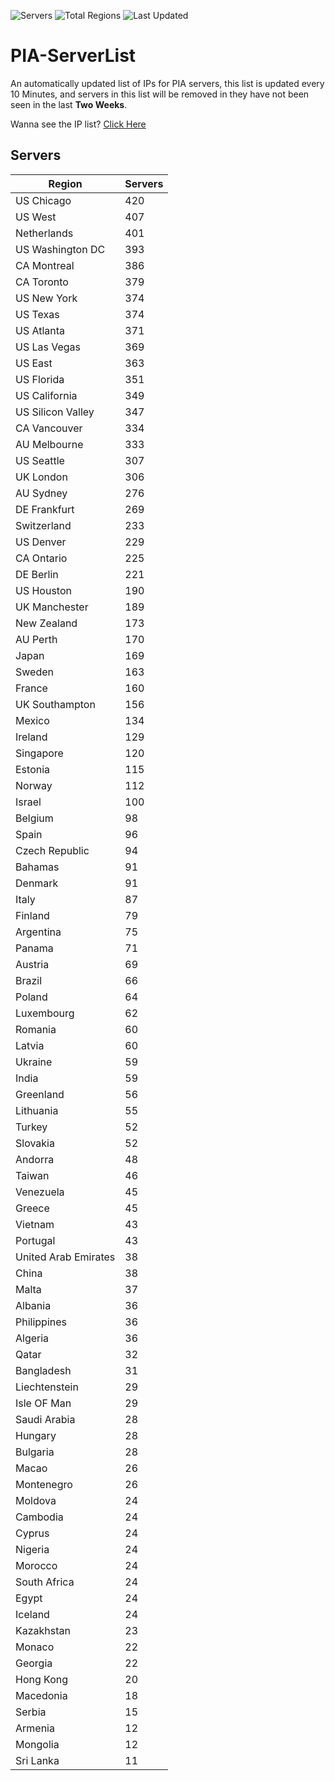 ![Servers](https://img.shields.io/badge/Servers-12,688-darkgreen)
![Total Regions](https://img.shields.io/badge/Total_Regions-97-darkgreen)
![Last Updated](https://img.shields.io/badge/Last_Updated-December_16_2024_12:01_EST-darkgreen)

# PIA-ServerList
An automatically updated list of IPs for PIA servers, this list is updated every 10 Minutes, and servers in this list will be removed in they have not been seen in the last **Two Weeks**.

Wanna see the IP list? [Click Here](./servers.json)

## Servers
| Region               | Servers |
|----------------------|---------|
| US Chicago | 420 |
| US West | 407 |
| Netherlands | 401 |
| US Washington DC | 393 |
| CA Montreal | 386 |
| CA Toronto | 379 |
| US New York | 374 |
| US Texas | 374 |
| US Atlanta | 371 |
| US Las Vegas | 369 |
| US East | 363 |
| US Florida | 351 |
| US California | 349 |
| US Silicon Valley | 347 |
| CA Vancouver | 334 |
| AU Melbourne | 333 |
| US Seattle | 307 |
| UK London | 306 |
| AU Sydney | 276 |
| DE Frankfurt | 269 |
| Switzerland | 233 |
| US Denver | 229 |
| CA Ontario | 225 |
| DE Berlin | 221 |
| US Houston | 190 |
| UK Manchester | 189 |
| New Zealand | 173 |
| AU Perth | 170 |
| Japan | 169 |
| Sweden | 163 |
| France | 160 |
| UK Southampton | 156 |
| Mexico | 134 |
| Ireland | 129 |
| Singapore | 120 |
| Estonia | 115 |
| Norway | 112 |
| Israel | 100 |
| Belgium | 98 |
| Spain | 96 |
| Czech Republic | 94 |
| Bahamas | 91 |
| Denmark | 91 |
| Italy | 87 |
| Finland | 79 |
| Argentina | 75 |
| Panama | 71 |
| Austria | 69 |
| Brazil | 66 |
| Poland | 64 |
| Luxembourg | 62 |
| Romania | 60 |
| Latvia | 60 |
| Ukraine | 59 |
| India | 59 |
| Greenland | 56 |
| Lithuania | 55 |
| Turkey | 52 |
| Slovakia | 52 |
| Andorra | 48 |
| Taiwan | 46 |
| Venezuela | 45 |
| Greece | 45 |
| Vietnam | 43 |
| Portugal | 43 |
| United Arab Emirates | 38 |
| China | 38 |
| Malta | 37 |
| Albania | 36 |
| Philippines | 36 |
| Algeria | 36 |
| Qatar | 32 |
| Bangladesh | 31 |
| Liechtenstein | 29 |
| Isle OF Man | 29 |
| Saudi Arabia | 28 |
| Hungary | 28 |
| Bulgaria | 28 |
| Macao | 26 |
| Montenegro | 26 |
| Moldova | 24 |
| Cambodia | 24 |
| Cyprus | 24 |
| Nigeria | 24 |
| Morocco | 24 |
| South Africa | 24 |
| Egypt | 24 |
| Iceland | 24 |
| Kazakhstan | 23 |
| Monaco | 22 |
| Georgia | 22 |
| Hong Kong | 20 |
| Macedonia | 18 |
| Serbia | 15 |
| Armenia | 12 |
| Mongolia | 12 |
| Sri Lanka | 11 |